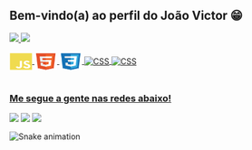 ## Bem-vindo(a) ao perfil do João Victor 😁

 <div>
   <a href="https://github.com/joao-abrantes-dev">
   <img height="180em" src="https://github-readme-stats.vercel.app/api?username=joao-abrantes-dev&show_icons=true&theme=tokyonight&include_all_commits=true&count_private=true"/>
   <img height="180em" src="https://github-readme-stats.vercel.app/api/top-langs/?username=joao-abrantes-dev&layout=compact&langs_count=6&theme=tokyonight"/>

</div>
<div style="display: inline_block"><br>
  <img align="center" alt="Js" height="30" width="40" src="https://raw.githubusercontent.com/devicons/devicon/master/icons/javascript/javascript-plain.svg">
  <img align="center" alt="HTML" height="30" width="40" src="https://raw.githubusercontent.com/devicons/devicon/master/icons/html5/html5-original.svg">
  <img align="center" alt="CSS" height="30" width="40" src="https://raw.githubusercontent.com/devicons/devicon/master/icons/css3/css3-original.svg">
  <img align="center" alt="CSS" height="30" width="40" src="https://cdn.jsdelivr.net/gh/devicons/devicon/icons/react/react-original-wordmark.svg">
  <img align="center" alt="CSS" height="30" width="40" src="https://cdn.jsdelivr.net/gh/devicons/devicon/icons/python/python-original-wordmark.svg">
</div>
 
 <br>
 
  ### Me segue a gente nas redes abaixo!
 
<div> 
  <a href="https://www.instagram.com/joaovictor_abrantes/" target="_blank"><img src="https://img.shields.io/badge/-Instagram-%23E4405F?style=for-the-badge&logo=instagram&logoColor=white" target="_blank"></a> 
  <a href = "mailto:joao.abrantes.dev@gmail.com"><img src="https://img.shields.io/badge/-Gmail-%23333?style=for-the-badge&logo=gmail&logoColor=white" target="_blank"></a>
  <a href="https://www.linkedin.com/in/jo%C3%A3o-victor108/" target="_blank"><img src="https://img.shields.io/badge/-LinkedIn-%230077B5?style=for-the-badge&logo=linkedin&logoColor=white" target="_blank"></a> 
 
  ![Snake animation](https://github.com/joao-abrantes-dev/joao-abrantes-dev/blob/output/github-contribution-grid-snake.svg)

</div>
